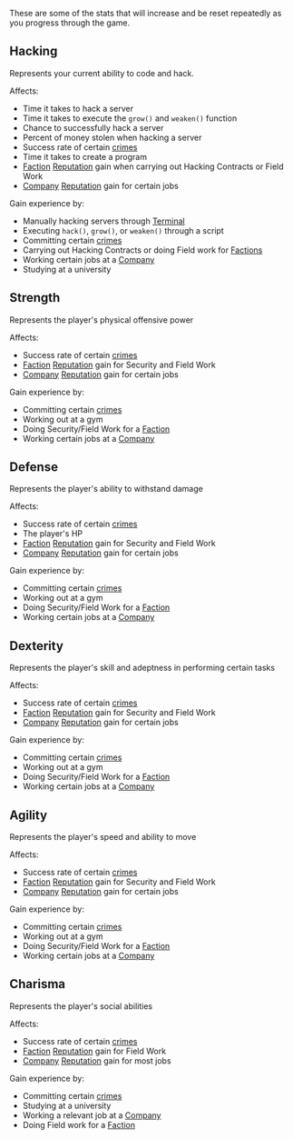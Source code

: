 
These are some of the stats that will increase and be reset repeatedly as you progress through the game.

## Hacking

Represents your current ability to code and hack.

Affects:

- Time it takes to hack a server
- Time it takes to execute the `grow()` and `weaken()` function
- Chance to successfully hack a server
- Percent of money stolen when hacking a server
- Success rate of certain [crimes](crimes.md)
- Time it takes to create a program
- [Faction](factions.md) [Reputation](reputation.md) gain when carrying out Hacking Contracts or Field Work
- [Company](companies.md) [Reputation](reputation.md) gain for certain jobs

Gain experience by:

- Manually hacking servers through [Terminal](terminal.md)
- Executing `hack()`, `grow()`, or `weaken()` through a script
- Committing certain [crimes](crimes.md)
- Carrying out Hacking Contracts or doing Field work for [Factions](factions.md)
- Working certain jobs at a [Company](companies.md)
- Studying at a university

## Strength

Represents the player's physical offensive power

Affects:

- Success rate of certain [crimes](crimes.md)
- [Faction](factions.md) [Reputation](reputation.md) gain for Security and Field Work
- [Company](companies.md) [Reputation](reputation.md) gain for certain jobs

Gain experience by:

- Committing certain [crimes](crimes.md)
- Working out at a gym
- Doing Security/Field Work for a [Faction](factions.md)
- Working certain jobs at a [Company](companies.md)

## Defense

Represents the player's ability to withstand damage

Affects:

- Success rate of certain [crimes](crimes.md)
- The player's HP
- [Faction](factions.md) [Reputation](reputation.md) gain for Security and Field Work
- [Company](companies.md) [Reputation](reputation.md) gain for certain jobs

Gain experience by:

- Committing certain [crimes](crimes.md)
- Working out at a gym
- Doing Security/Field Work for a [Faction](factions.md)
- Working certain jobs at a [Company](companies.md)

## Dexterity

Represents the player's skill and adeptness in performing certain tasks

Affects:

- Success rate of certain [crimes](crimes.md)
- [Faction](factions.md) [Reputation](reputation.md) gain for Security and Field Work
- [Company](companies.md) [Reputation](reputation.md) gain for certain jobs

Gain experience by:

- Committing certain [crimes](crimes.md)
- Working out at a gym
- Doing Security/Field Work for a [Faction](factions.md)
- Working certain jobs at a [Company](companies.md)

## Agility

Represents the player's speed and ability to move

Affects:

- Success rate of certain [crimes](crimes.md)
- [Faction](factions.md) [Reputation](reputation.md) gain for Security and Field Work
- [Company](companies.md) [Reputation](reputation.md) gain for certain jobs

Gain experience by:

- Committing certain [crimes](crimes.md)
- Working out at a gym
- Doing Security/Field Work for a [Faction](factions.md)
- Working certain jobs at a [Company](companies.md)

## Charisma

Represents the player's social abilities

Affects:

- Success rate of certain [crimes](crimes.md)
- [Faction](factions.md) [Reputation](reputation.md) gain for Field Work
- [Company](companies.md) [Reputation](reputation.md) gain for most jobs

Gain experience by:

- Committing certain [crimes](crimes.md)
- Studying at a university
- Working a relevant job at a [Company](companies.md)
- Doing Field work for a [Faction](factions.md)
